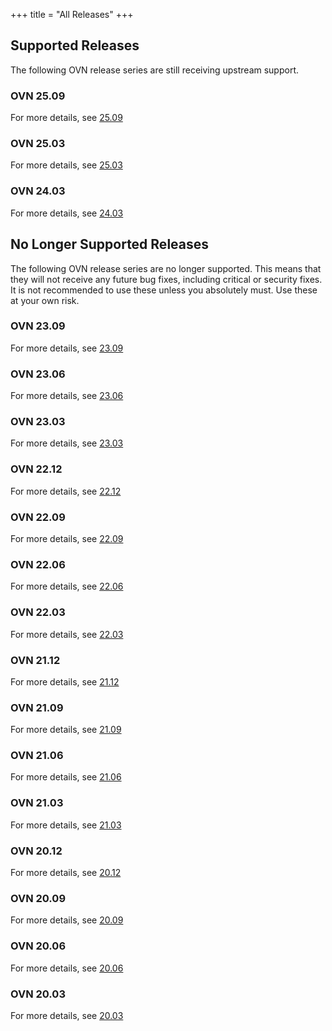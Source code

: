 +++
title = "All Releases"
+++

## Supported Releases
The following OVN release series are still receiving upstream support.

### OVN 25.09
For more details, see [25.09 ](../25.09)



### OVN 25.03
For more details, see [25.03 ](../25.03)



### OVN 24.03
For more details, see [24.03 ](../24.03)


## No Longer Supported Releases
The following OVN release series are no longer supported. This means that they
will not receive any future bug fixes, including critical or security fixes.
It is not recommended to use these unless you absolutely must. Use these at
your own risk.

### OVN 23.09
For more details, see [23.09 ](../23.09)



### OVN 23.06
For more details, see [23.06 ](../23.06)



### OVN 23.03
For more details, see [23.03 ](../23.03)



### OVN 22.12
For more details, see [22.12 ](../22.12)



### OVN 22.09
For more details, see [22.09 ](../22.09)



### OVN 22.06
For more details, see [22.06 ](../22.06)



### OVN 22.03
For more details, see [22.03 ](../22.03)



### OVN 21.12
For more details, see [21.12 ](../21.12)



### OVN 21.09
For more details, see [21.09 ](../21.09)



### OVN 21.06
For more details, see [21.06 ](../21.06)



### OVN 21.03
For more details, see [21.03 ](../21.03)



### OVN 20.12
For more details, see [20.12 ](../20.12)



### OVN 20.09
For more details, see [20.09 ](../20.09)



### OVN 20.06
For more details, see [20.06 ](../20.06)



### OVN 20.03
For more details, see [20.03 ](../20.03)

